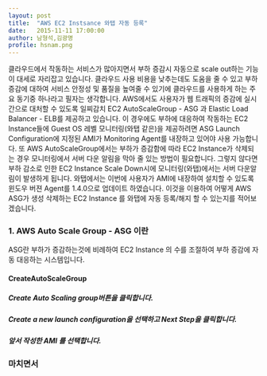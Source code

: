 ```yaml
---
layout: post
title:  "AWS EC2 Instsance 와탭 자동 등록"
date:   2015-11-11 17:00:00
author: 남형석,김광명
profile: hsnam.png
---
```

클라우드에서 작동하는 서비스가 많아지면서 부하 증감시 자동으로 scale out하는 기능이 대세로 자리잡고 있습니다. 클라우드 사용 비용을 낮추는데도 도움을 줄 수 있고 부하 증감에 대하여 서비스 안정성 및 품질을 높여줄 수 있기에 클라우드를 사용하게 하는 주요 동기중 하나라고 필자는 생각합니다.
AWS에서도 사용자가 웹 트래픽의 증감에 실시간으로 대처할 수 있도록 일찌감치 EC2 AutoScaleGroup - ASG 과 Elastic Load Balancer - ELB를 제공하고 있습니다. 이 경우에도 부하에 대응하여 작동하는 EC2 Instance들에 Guest OS 레벨 모니터링(와탭 같은)을 제공하려면 ASG Launch Configuration에 지정된 AMI가 Monitoring Agent를 내장하고 있어야 사용 가능합니다.
또 AWS AutoScaleGroup에서는 부하가 증감함에 따라 EC2 Instance가 삭제되는 경우 모니터링에서 서버 다운 알림을 막아 줄 있는 방법이 필요합니다. 그렇지 않다면 부하 감소로 인한 EC2 Instance Scale Down시에 모니터링(와탭)에서는 서버 다운알림이 발생하게 됩니다.
와탭에서는 이번에 사용자가 AMI에 내장하여 설치할 수 있도록 윈도우 버젼 Agent를 1.4.0으로 업데이트 하였습니다. 이것을 이용하여 어떻게 AWS ASG가 생성 삭제하는 EC2 Instance 를 와탭에 자동 등록/해지 할 수 있는지를 적어보겠습니다.

### 1. AWS Auto Scale Group - ASG 이란
ASG란 부하가 증감하는것에 비례하여 EC2 Instance 의 수를 조절하여 부하 증감에 자동 대응하는 시스템입니다. 
#### CreateAutoScaleGroup 
##### Create Auto Scaling group버튼을 클릭합니다.
##### Create a new launch configuration을 선택하고 Next Step을 클릭합니다.
##### 앞서 작성한 AMI 를 선택합니다.


### 마치면서 
